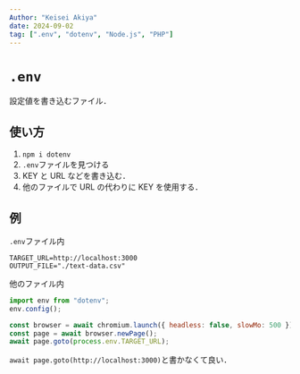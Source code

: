 ```yaml
---
Author: "Keisei Akiya"
date: 2024-09-02
tag: [".env", "dotenv", "Node.js", "PHP"]
---
```


# `.env`

設定値を書き込むファイル．

## 使い方

1. `npm i dotenv`
2. `.env`ファイルを見つける
3. KEY と URL などを書き込む．
4. 他のファイルで URL の代わりに KEY を使用する．

## 例

`.env`ファイル内

```{}
TARGET_URL=http://localhost:3000
OUTPUT_FILE="./text-data.csv"
```

他のファイル内

```javascript
import env from "dotenv";
env.config();

const browser = await chromium.launch({ headless: false, slowMo: 500 });
const page = await browser.newPage();
await page.goto(process.env.TARGET_URL);
```

`await page.goto(http://localhost:3000)`と書かなくて良い．
